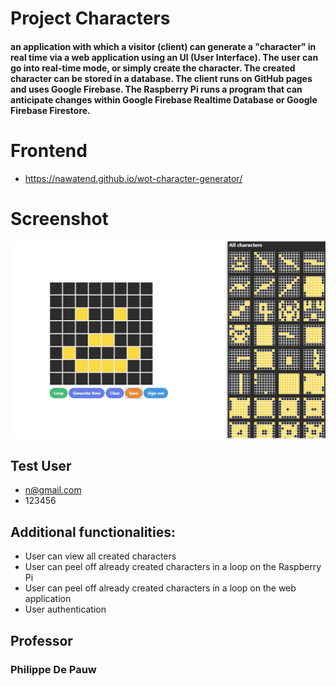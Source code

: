 # Project Characters

####  an application with which a visitor (client) can generate a "character" in real time via a web application using an UI (User Interface). The user can go into real-time mode, or simply create the character. The created character can be stored in a database. The client runs on GitHub pages and uses Google Firebase. The Raspberry Pi runs a program that can anticipate changes within Google Firebase Realtime Database or Google Firebase Firestore.

# Frontend
* https://nawatend.github.io/wot-character-generator/

# Screenshot
![ScreenSHot Project](assets/Character&#32;Generator&#32;-&#32;Google&#32;Chrome.jpg)

## Test User
* n@gmail.com
* 123456



## Additional functionalities:

* User can view all created characters
* User can peel off already created characters in a loop on the Raspberry Pi
* User can peel off already created characters in a loop on the web application
* User authentication



## Professor 
### Philippe De Pauw